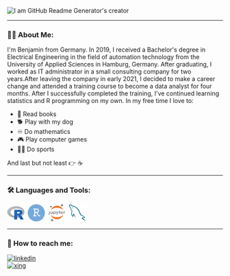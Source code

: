 ![I am GitHub Readme Generator's creator](https://media.giphy.com/media/llKJGxQ1ESmac/giphy.gif)

---

### :technologist: About Me: 
I'm Benjamin from Germany. In 2019, I received a Bachelor's degree in Electrical Engineering in the field of automation technology from the University of Applied Sciences in Hamburg, Germany. After graduating, I worked as IT administrator in a small consulting company for two years.After leaving the company in early 2021, I decided to make a career change and attended a training course to become a data analyst for four months. After I successfully completed the training, I've continued learning statistics and R programming on my own. In my free time I love to:

* :closed_book: Read books
* :dog2: Play with my dog
* :infinity: Do mathematics
* :video_game: Play computer games
* :man_cartwheeling: Do sports

And last but not least :point_right: :coffee:

---

### :hammer_and_wrench: Languages and Tools:

<div>
  <img src="https://github.com/devicons/devicon/blob/master/icons/r/r-original.svg" title="Java" alt="Java" width="40" height="40"/>&nbsp;
  <img src="https://github.com/devicons/devicon/blob/master/icons/rstudio/rstudio-original.svg" title="Java" alt="Java" width="40" height="40"/>&nbsp;
  <img src="https://github.com/devicons/devicon/blob/master/icons/jupyter/jupyter-original-wordmark.svg" title="Java" alt="Java" width="40" height="40"/>&nbsp;
  <img src="https://github.com/devicons/devicon/blob/master/icons/mysql/mysql-original.svg" title="Java" alt="Java" width="40" height="40"/>&nbsp;
</div>

---

### :postbox: How to reach me: 

[<img src='https://cdn.jsdelivr.net/npm/simple-icons@3.0.1/icons/linkedin.svg' alt='linkedin' height='40'>](https://www.linkedin.com/in/www.linkedin.com/benjamin-wortmann/)  
[<img src='https://cdn.jsdelivr.net/npm/simple-icons@3.0.1/icons/xing.svg' alt='xing' height='40'>](https://www.xing.com/profile/Benjamin_Wortmann/cv)

